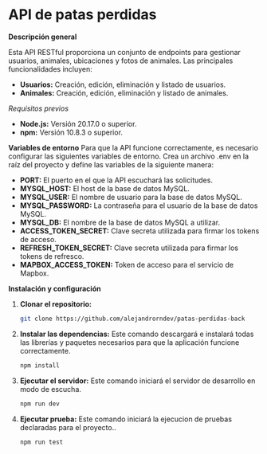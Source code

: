 # API de patas perdidas

**Descripción general**

Esta API RESTful proporciona un conjunto de endpoints para gestionar usuarios, animales, ubicaciones y fotos de animales. Las principales funcionalidades incluyen:

- **Usuarios:** Creación, edición, eliminación y listado de usuarios.
- **Animales:** Creación, edición, eliminación y listado de animales.

_Requisitos previos_

- **Node.js:** Versión 20.17.0 o superior.
- **npm:** Versión 10.8.3 o superior.

**Variables de entorno** Para que la API funcione correctamente, es necesario configurar las siguientes variables de entorno. Crea un archivo .env en la raíz del proyecto y define las variables de la siguiente manera:

- **PORT:** El puerto en el que la API escuchará las solicitudes.
- **MYSQL_HOST:** El host de la base de datos MySQL.
- **MYSQL_USER:** El nombre de usuario para la base de datos MySQL.
- **MYSQL_PASSWORD:** La contraseña para el usuario de la base de datos MySQL.
- **MYSQL_DB:** El nombre de la base de datos MySQL a utilizar.
- **ACCESS_TOKEN_SECRET:** Clave secreta utilizada para firmar los tokens de acceso.
- **REFRESH_TOKEN_SECRET:** Clave secreta utilizada para firmar los tokens de refresco.
- **MAPBOX_ACCESS_TOKEN:** Token de acceso para el servicio de Mapbox.

**Instalación y configuración**

1. **Clonar el repositorio:**

   ```bash
   git clone https://github.com/alejandrorndev/patas-perdidas-back
   ```

2. **Instalar las dependencias:** Este comando descargará e instalará todas las librerías y paquetes necesarios para que la aplicación funcione correctamente.

   ```bash
   npm install

3. **Ejecutar el servidor:** Este comando iniciará el servidor de desarrollo en modo de escucha.

   ```bash
   npm run dev

4. **Ejecutar prueba:** Este comando iniciará la ejecucion de pruebas declaradas para el proyecto..

   ```bash
   npm run test
